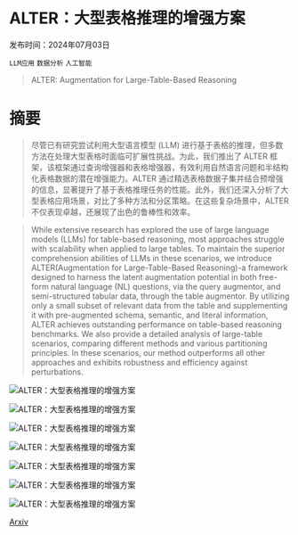 # ALTER：大型表格推理的增强方案

发布时间：2024年07月03日

`LLM应用` `数据分析` `人工智能`

> ALTER: Augmentation for Large-Table-Based Reasoning

# 摘要

> 尽管已有研究尝试利用大型语言模型 (LLM) 进行基于表格的推理，但多数方法在处理大型表格时面临可扩展性挑战。为此，我们推出了 ALTER 框架，该框架通过查询增强器和表格增强器，有效利用自然语言问题和半结构化表格数据的潜在增强能力。ALTER 通过精选表格数据子集并结合预增强的信息，显著提升了基于表格推理任务的性能。此外，我们还深入分析了大型表格应用场景，对比了多种方法和分区策略。在这些复杂场景中，ALTER 不仅表现卓越，还展现了出色的鲁棒性和效率。

> While extensive research has explored the use of large language models (LLMs) for table-based reasoning, most approaches struggle with scalability when applied to large tables. To maintain the superior comprehension abilities of LLMs in these scenarios, we introduce ALTER(Augmentation for Large-Table-Based Reasoning)-a framework designed to harness the latent augmentation potential in both free-form natural language (NL) questions, via the query augmentor, and semi-structured tabular data, through the table augmentor. By utilizing only a small subset of relevant data from the table and supplementing it with pre-augmented schema, semantic, and literal information, ALTER achieves outstanding performance on table-based reasoning benchmarks. We also provide a detailed analysis of large-table scenarios, comparing different methods and various partitioning principles. In these scenarios, our method outperforms all other approaches and exhibits robustness and efficiency against perturbations.

![ALTER：大型表格推理的增强方案](../../../paper_images/2407.03061/x1.png)

![ALTER：大型表格推理的增强方案](../../../paper_images/2407.03061/x2.png)

![ALTER：大型表格推理的增强方案](../../../paper_images/2407.03061/x3.png)

![ALTER：大型表格推理的增强方案](../../../paper_images/2407.03061/x4.png)

![ALTER：大型表格推理的增强方案](../../../paper_images/2407.03061/x5.png)

![ALTER：大型表格推理的增强方案](../../../paper_images/2407.03061/x6.png)

![ALTER：大型表格推理的增强方案](../../../paper_images/2407.03061/x7.png)

[Arxiv](https://arxiv.org/abs/2407.03061)